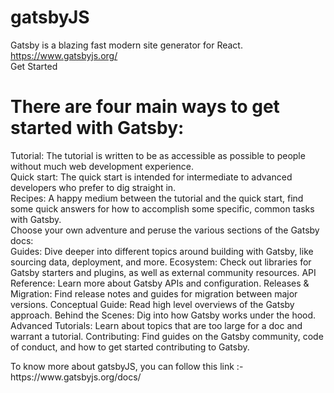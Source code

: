 # gatsbyJS
Gatsby is a blazing fast modern site generator for React.  https://www.gatsbyjs.org/ <br>
Get Started

 <h1>There are four main ways to get started with Gatsby: </h1>
<p>
    Tutorial: The tutorial is written to be as accessible as possible to people without much web development experience. <br>
    Quick start: The quick start is intended for intermediate to advanced developers who prefer to dig straight in.<br>
    Recipes: A happy medium between the tutorial and the quick start, find some quick answers for how to accomplish some specific, common tasks with Gatsby.<br>
    Choose your own adventure and peruse the various sections of the Gatsby docs:<br>
        Guides: Dive deeper into different topics around building with Gatsby, like sourcing data, deployment, and more.
        Ecosystem: Check out libraries for Gatsby starters and plugins, as well as external community resources.
        API Reference: Learn more about Gatsby APIs and configuration.
        Releases & Migration: Find release notes and guides for migration between major versions.
        Conceptual Guide: Read high level overviews of the Gatsby approach.
        Behind the Scenes: Dig into how Gatsby works under the hood.
        Advanced Tutorials: Learn about topics that are too large for a doc and warrant a tutorial.
        Contributing: Find guides on the Gatsby community, code of conduct, and how to get started contributing to Gatsby.
</p>
To know more about gatsbyJS, you can follow this link :- https://www.gatsbyjs.org/docs/

